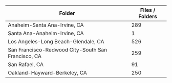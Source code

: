 | Folder                                             |   Files / Folders |
|----------------------------------------------------|-------------------|
| Anaheim-Santa Ana-Irvine, CA                       |               289 |
| Santa Ana-Anaheim-Irvine, CA                       |                 1 |
| Los Angeles-Long Beach-Glendale, CA                |               526 |
| San Francisco-Redwood City-South San Francisco, CA |               259 |
| San Rafael, CA                                     |                91 |
| Oakland-Hayward-Berkeley, CA                       |               250 |